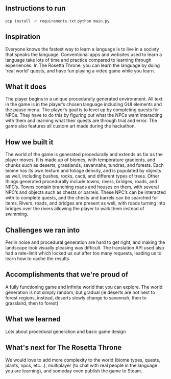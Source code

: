 ## Instructions to run
`pip install -r requirements.txt`
`python main.py`
## Inspiration
Everyone knows the fastest way to learn a language is to live in a society that speaks the language. Conventional apps and websites used to learn a language take lots of time and practice compared to learning through experiences. In The Rosetta Throne, you can learn the language by doing 'real world' quests, and have fun playing a video game while you learn.
## What it does
The player begins in a unique procedurally generated environment. All text in the game is in the player’s chosen language including GUI elements and the pause menu. The player’s goal is to level up by completing quests for NPCs. They have to do this by figuring out what the NPCs want interacting with them and learning what their quests are through trial and error. The game also features all custom art made during the hackathon.
## How we built it
The world of the game is generated procedurally and extends as far as the player moves. It is made up of biomes, with temperature gradients, and chunks such as deserts, grasslands, savannahs, tundras, and forests. Each biome has its own texture and foliage density, and is populated by objects as well, including bushes, rocks, cacti, and different types of trees. Other things generated procedurally include towns, rivers, bridges, roads, and NPC’s. Towns contain branching roads and houses on them, with several NPC’s and objects such as chests or barrels. These NPC’s can be interacted with to complete quests, and the chests and barrels can be searched for items. Rivers, roads, and bridges are present as well, with roads turning into bridges over the rivers allowing the player to walk them instead of swimming.
## Challenges we ran into
Perlin noise and procedural generation are hard to get right, and making the landscape look visually pleasing was difficult. The translation API used also had a rate-limit which locked us out after too many requests, leading us to learn how to cache the results.
## Accomplishments that we're proud of
A fully functioning game and infinite world that you can explore. The world generation is not simply random, but gradual (ie deserts are not next to forest regions, instead, deserts slowly change to savannah, then to grassland, then to forest)
## What we learned
Lots about procedural generation and basic game design
## What's next for The Rosetta Throne
We would love to add more complexity to the world (biome types, quests, plants, npcs, etc...), multiplayer (to chat with real people in the language you are learning), and someday even publish the game to Steam.
